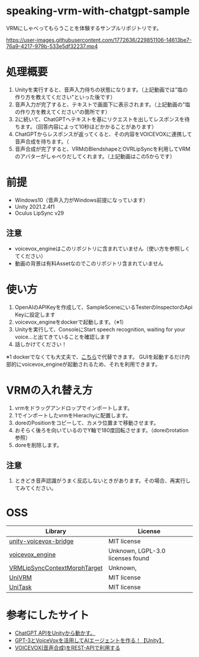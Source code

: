 # speaking-vrm-with-chatgpt-sample
VRMにしゃべってもらうことを体験するサンプルリポジトリです。

https://user-images.githubusercontent.com/1772636/229851106-14613be7-76a9-4217-979b-533e5df32237.mp4

# 処理概要
1. Unityを実行すると、音声入力待ちの状態になります。（上記動画では"塩の作り方を教えてください"といった後です）
2. 音声入力が完了すると、テキストで画面下に表示されます。（上記動画の"塩の作り方を教えてください"の箇所です）
3. 2に続いて、ChatGPTへテキストを基にリクエストを出してレスポンスを待ちます。（回答内容によって10秒ほどかかることがあります）
4. ChatGPTからレスポンスが返ってくると、その内容をVOICEVOXに連携して音声合成を待ちます。（
5. 音声合成が完了すると、VRMのBlendshapeとOVRLipSyncを利用してVRMのアバターがしゃべりだしてくれます。（上記動画はこの5からです）

# 前提
* Windows10（音声入力がWindows前提になっています）
* Unity 2021.2.4f1
* Oculus LipSync v29

## 注意
* voicevox_engineはこのリポジトリに含まれていません（使い方を参照しくてください）
* 動画の背景は有料Assetなのでこのリポジトリ含まれていません

# 使い方
1. OpenAIのAPIKeyを作成して、SampleSceneにいるTesterのInspectorのApi Keyに設定します
2. voicevox_engineをdockerで起動します。（※1）
3. Unityを実行して、ConsoleにStart speech recognition, waiting for your voice...と出てきていることを確認します
4. 話しかけてください！

※1
dockerでなくても大丈夫で、[こちら](https://voicevox.hiroshiba.jp/)で代替できます。
GUIを起動するだけ内部的にvoicevox_engineが起動されるため、それを利用できます。

# VRMの入れ替え方
1. vrmをドラッグアンドロップでインポートします。
2. 1でインポートしたvrmをHierachyに配置します。
3. doreのPositionをコピーして、カメラ位置まで移動させます。
4. おそらく後ろを向いているのでY軸で180度回転させます。（doreのrotation参照）
5. doreを削除します。

## 注意
1. ときどき音声認識がうまく反応しないときがあります。その場合、再実行してみてください。

# OSS
Library     |  License
------------|------------
[unity-voicevox-bridge](https://github.com/mikito/unity-voicevox-bridge)                    | MIT license
[voicevox_engine](https://github.com/VOICEVOX/voicevox_engine)                              | Unknown, LGPL-3.0 licenses found
[VRMLipSyncContextMorphTarget](https://github.com/TsubokuLab/VRMLipSyncContextMorphTarget)  | Unknown,
[UniVRM](https://github.com/vrm-c/UniVRM)                                                   | MIT license
[UniTask](https://github.com/Cysharp/UniTask)                                               | MIT license

# 参考にしたサイト
* [ChatGPT APIをUnityから動かす。](https://note.com/negipoyoc/n/n88189e590ac3)
* [GPT-3とVoiceVoxを活用してAIエージェントを作る！【Unity】](https://note.com/negipoyoc/n/n081e25f5ee9e)
* [VOICEVOX(音声合成)をREST-APIで利用する](https://qiita.com/A_T_B/items/1531d78944d8b796b9fa)
